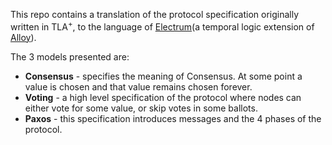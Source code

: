 

This repo contains a translation of the protocol specification originally written in TLA<sup>+</sup>, to the language of [Electrum](http://haslab.github.io/Electrum/)(a temporal logic extension of [Alloy](https://alloytools.org/)).

The 3 models presented are:
* **Consensus** - specifies the meaning of Consensus. At some point a value is chosen and that value remains chosen forever.
* **Voting** - a high level specification of the protocol where nodes can either vote for some value, or skip votes in some ballots.
* **Paxos** - this specification introduces messages and the 4 phases of the protocol.



